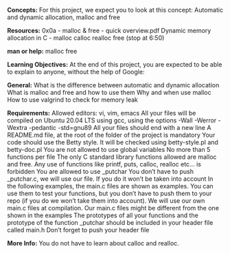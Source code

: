 **Concepts:**
For this project, we expect you to look at this concept:
Automatic and dynamic allocation, malloc and free

**Resources:**
0x0a - malloc & free - quick overview.pdf
Dynamic memory allocation in C - malloc calloc realloc free (stop at 6:50)

**man or help:**
malloc
free

**Learning Objectives:**
At the end of this project, you are expected to be able to explain to anyone, without the help of Google:

**General:**
What is the difference between automatic and dynamic allocation
What is malloc and free and how to use them
Why and when use malloc
How to use valgrind to check for memory leak

**Requirements:**
Allowed editors: vi, vim, emacs
All your files will be compiled on Ubuntu 20.04 LTS using gcc, using the options -Wall -Werror -Wextra -pedantic -std=gnu89
All your files should end with a new line
A README.md file, at the root of the folder of the project is mandatory
Your code should use the Betty style. It will be checked using betty-style.pl and betty-doc.pl
You are not allowed to use global variables
No more than 5 functions per file
The only C standard library functions allowed are malloc and free. Any use of functions like printf, puts, calloc, realloc etc… is forbidden
You are allowed to use _putchar
You don’t have to push _putchar.c, we will use our file. If you do it won’t be taken into account
In the following examples, the main.c files are shown as examples. You can use them to test your functions, but you don’t have to push them to your repo (if you do we won’t take them into account). We will use our own main.c files at compilation. Our main.c files might be different from the one shown in the examples
The prototypes of all your functions and the prototype of the function _putchar should be included in your header file called main.h
Don’t forget to push your header file

**More Info:**
You do not have to learn about calloc and realloc.
